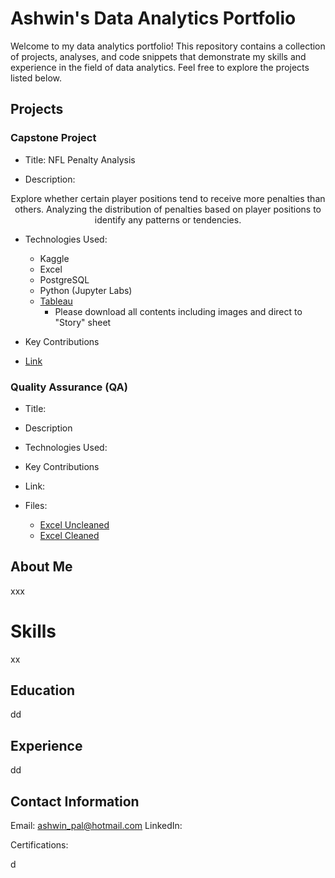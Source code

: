# Ashwin's Data Analytics Portfolio

Welcome to my data analytics portfolio! This repository contains a collection of projects, analyses, and code snippets that demonstrate my skills and experience in the field of data analytics. Feel free to explore the projects listed below.

## Projects
### Capstone Project

- Title: NFL Penalty Analysis
  
- Description:

<center> Explore whether certain player positions tend to receive more penalties than others. Analyzing the distribution of penalties based on player positions to identify any patterns or tendencies. </center>
  
- Technologies Used:
  - Kaggle
  - Excel
  - PostgreSQL
  - Python (Jupyter Labs)
  - [Tableau](https://github.com/brnhaze/capstone/tree/main/Tableau)
    - Please download all contents including images and direct to "Story" sheet

- Key Contributions

- [Link](https://github.com/brnhaze/capstone) 

### Quality Assurance (QA)

- Title:
  
- Description
  
- Technologies Used:

- Key Contributions

- Link:
  
- Files: 
  - [Excel Uncleaned](https://github.com/brnhaze/QA/blob/main/Data/Uncleaned/Disney_movies.csv)
  - [Excel Cleaned](https://github.com/brnhaze/QA/blob/main/Data/Cleaned/Excel/Cleaning_Excel.md)

## About Me

xxx

# Skills

xx

## Education

dd

## Experience

dd

## Contact Information

Email: ashwin_pal@hotmail.com
LinkedIn: 

Certifications:

d

